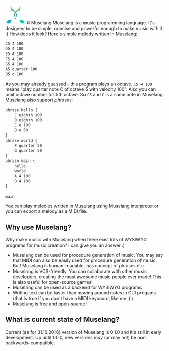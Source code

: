 <img src="https://raw.githubusercontent.com/DraggonFantasy/muselang/master/icon.png" width="64" height="64">
# Muselang
Muselang is a music programming language. It's designed to be simple, concise and powerful enough to make music with it :)  
How does it look? Here's simple melody written in Muselang:  

```
C5 4 100
D5 4 100
E5 4 100
F5 4 100
G5 4 100
A5 quarter 100
B5 q 100
```

As you may already guessed - this program plays an octave. `C5 4 100` means "play quarter note C of octave 5 with velocity 100". Also you can omit octave number for 5th octave. So `C5` and `C` is a same note in Muselang.  
Muselang also support *phrases*:

```
phrase hello {
    C eighth 100
    D eighth 100
    E e 100
    D e 50
}
phrase world {
    F quarter 50
    G quarter 50
}
phrase main {
    hello
    world
    A 4 100
    B 4 100
}

main
```

You can play melodies written in Muselang using Muselang interpreter or you can export a melody as a MIDI file.

## Why use Muselang?
Why make music with Muselang when there exist lots of WYSIWYG programs for music creation? I can give you an answer :)  
* Muselang can be used for procedure generation of music. You may say that MIDI can also be easily used for procedure generation of music. But! Muselang is human-readable, has concept of phrases etc
* Muselang is VCS-friendly. You can collaborate with other music developers, creating the most awesome music people ever made! This is also useful for open-source games!
* Muselang can be used as a backend for WYSIWYG programs
* Writing text can be faster than moving around notes in GUI progams (that is true if you don't have a MIDI keyboard, like me :) )
* Muselang is free and open-source!

## What is current state of Muselang?
Current (as for 31.10.2016) version of Muselang is 0.1.0 and it's still in early development. Up until 1.0.0, new versions *may* (or may not) be non backwards-compatible.
